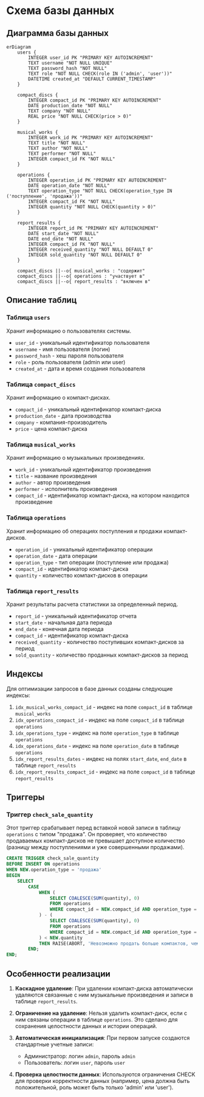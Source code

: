# Схема базы данных

## Диаграмма базы данных

```mermaid
erDiagram
    users {
        INTEGER user_id PK "PRIMARY KEY AUTOINCREMENT"
        TEXT username "NOT NULL UNIQUE"
        TEXT password_hash "NOT NULL"
        TEXT role "NOT NULL CHECK(role IN ('admin', 'user'))"
        DATETIME created_at "DEFAULT CURRENT_TIMESTAMP"
    }
    
    compact_discs {
        INTEGER compact_id PK "PRIMARY KEY AUTOINCREMENT"
        DATE production_date "NOT NULL"
        TEXT company "NOT NULL"
        REAL price "NOT NULL CHECK(price > 0)"
    }
    
    musical_works {
        INTEGER work_id PK "PRIMARY KEY AUTOINCREMENT"
        TEXT title "NOT NULL"
        TEXT author "NOT NULL" 
        TEXT performer "NOT NULL"
        INTEGER compact_id FK "NOT NULL"
    }
    
    operations {
        INTEGER operation_id PK "PRIMARY KEY AUTOINCREMENT"
        DATE operation_date "NOT NULL"
        TEXT operation_type "NOT NULL CHECK(operation_type IN ('поступление', 'продажа'))"
        INTEGER compact_id FK "NOT NULL"
        INTEGER quantity "NOT NULL CHECK(quantity > 0)"
    }
    
    report_results {
        INTEGER report_id PK "PRIMARY KEY AUTOINCREMENT"
        DATE start_date "NOT NULL"
        DATE end_date "NOT NULL"
        INTEGER compact_id FK "NOT NULL"
        INTEGER received_quantity "NOT NULL DEFAULT 0"
        INTEGER sold_quantity "NOT NULL DEFAULT 0"
    }
    
    compact_discs ||--o{ musical_works : "содержит"
    compact_discs ||--o{ operations : "участвует в"
    compact_discs ||--o{ report_results : "включен в"
```

## Описание таблиц

### Таблица `users`
Хранит информацию о пользователях системы.
- `user_id` - уникальный идентификатор пользователя
- `username` - имя пользователя (логин)
- `password_hash` - хеш пароля пользователя
- `role` - роль пользователя (admin или user)
- `created_at` - дата и время создания пользователя

### Таблица `compact_discs`
Хранит информацию о компакт-дисках.
- `compact_id` - уникальный идентификатор компакт-диска
- `production_date` - дата производства
- `company` - компания-производитель
- `price` - цена компакт-диска

### Таблица `musical_works`
Хранит информацию о музыкальных произведениях.
- `work_id` - уникальный идентификатор произведения
- `title` - название произведения
- `author` - автор произведения
- `performer` - исполнитель произведения
- `compact_id` - идентификатор компакт-диска, на котором находится произведение

### Таблица `operations`
Хранит информацию об операциях поступления и продажи компакт-дисков.
- `operation_id` - уникальный идентификатор операции
- `operation_date` - дата операции
- `operation_type` - тип операции (поступление или продажа)
- `compact_id` - идентификатор компакт-диска
- `quantity` - количество компакт-дисков в операции

### Таблица `report_results`
Хранит результаты расчета статистики за определенный период.
- `report_id` - уникальный идентификатор отчета
- `start_date` - начальная дата периода
- `end_date` - конечная дата периода
- `compact_id` - идентификатор компакт-диска
- `received_quantity` - количество поступивших компакт-дисков за период
- `sold_quantity` - количество проданных компакт-дисков за период

## Индексы

Для оптимизации запросов в базе данных созданы следующие индексы:

1. `idx_musical_works_compact_id` - индекс на поле `compact_id` в таблице `musical_works`
2. `idx_operations_compact_id` - индекс на поле `compact_id` в таблице `operations`
3. `idx_operations_type` - индекс на поле `operation_type` в таблице `operations`
4. `idx_operations_date` - индекс на поле `operation_date` в таблице `operations`
5. `idx_report_results_dates` - индекс на полях `start_date`, `end_date` в таблице `report_results`
6. `idx_report_results_compact_id` - индекс на поле `compact_id` в таблице `report_results`

## Триггеры

### Триггер `check_sale_quantity`
Этот триггер срабатывает перед вставкой новой записи в таблицу `operations` с типом "продажа". Он проверяет, что количество продаваемых компакт-дисков не превышает доступное количество (разницу между поступлениями и уже совершенными продажами).

```sql
CREATE TRIGGER check_sale_quantity 
BEFORE INSERT ON operations 
WHEN NEW.operation_type = 'продажа' 
BEGIN 
    SELECT 
        CASE 
            WHEN ( 
                SELECT COALESCE(SUM(quantity), 0) 
                FROM operations 
                WHERE compact_id = NEW.compact_id AND operation_type = 'поступление' 
            ) - ( 
                SELECT COALESCE(SUM(quantity), 0) 
                FROM operations 
                WHERE compact_id = NEW.compact_id AND operation_type = 'продажа' 
            ) < NEW.quantity 
            THEN RAISE(ABORT, 'Невозможно продать больше компактов, чем имеется в наличии') 
        END; 
END;
```
## Особенности реализации

1. **Каскадное удаление**: При удалении компакт-диска автоматически удаляются связанные с ним музыкальные произведения и записи в таблице `report_results`.

2. **Ограничение на удаление**: Нельзя удалить компакт-диск, если с ним связаны операции в таблице `operations`. Это сделано для сохранения целостности данных и истории операций.

3. **Автоматическая инициализация**: При первом запуске создаются стандартные учетные записи:
   - Администратор: логин `admin`, пароль `admin`
   - Пользователь: логин `user`, пароль `user`

4. **Проверка целостности данных**: Используются ограничения CHECK для проверки корректности данных (например, цена должна быть положительной, роль может быть только 'admin' или 'user').
